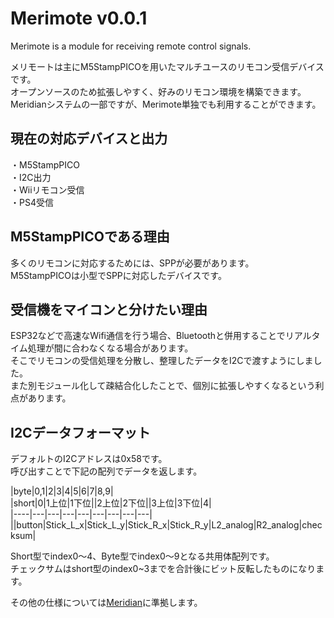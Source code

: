 # Merimote v0.0.1  
Merimote is a module for receiving remote control signals.  
  
メリモートは主にM5StampPICOを用いたマルチユースのリモコン受信デバイスです。  
オープンソースのため拡張しやすく、好みのリモコン環境を構築できます。  
Meridianシステムの一部ですが、Merimote単独でも利用することができます。  
  
## 現在の対応デバイスと出力  
・M5StampPICO  
・I2C出力  
・Wiiリモコン受信  
・PS4受信  
  
## M5StampPICOである理由  
多くのリモコンに対応するためには、SPPが必要があります。  
M5StampPICOは小型でSPPに対応したデバイスです。  
  
## 受信機をマイコンと分けたい理由  
ESP32などで高速なWifi通信を行う場合、Bluetoothと併用することでリアルタイム処理が間に合わなくなる場合があります。  
そこでリモコンの受信処理を分散し、整理したデータをI2Cで渡すようにしました。  
また別モジュール化して疎結合化したことで、個別に拡張しやすくなるという利点があります。  
  
## I2Cデータフォーマット  
デフォルトのI2Cアドレスは0x58です。  
呼び出すことで下記の配列でデータを返します。  

|byte|0,1|2|3|4|5|6|7|8,9|  
|short|0|1上位|1下位||2上位|2下位||3上位|3下位|4|  
|----|---|---|---|---|---|---|---|---|    
||button|Stick_L_x|Stick_L_y|Stick_R_x|Stick_R_y|L2_analog|R2_analog|checksum|  
  
Short型でindex0〜4、Byte型でindex0〜9となる共用体配列です。  
チェックサムはshort型のindex0~3までを合計後にビット反転したものになります。  
  
その他の仕様については[Meridian](https://ninagawa123.github.io/Meridian_info/#aboutMeridim/remort_controller/)に準拠します。  
